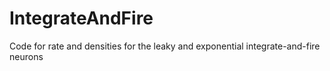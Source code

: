 # IntegrateAndFire
Code for rate and densities for the leaky and exponential integrate-and-fire neurons
